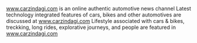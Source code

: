 www.carzindagi.com is an online authentic automotive news channel
Latest technology integrated features of cars, bikes and other automotives are discussed at www.carzindagi.com
Lifestyle associated with cars & bikes, treckking, long rides, explorative journeys, and people are featured in www.carzindagi.com 
